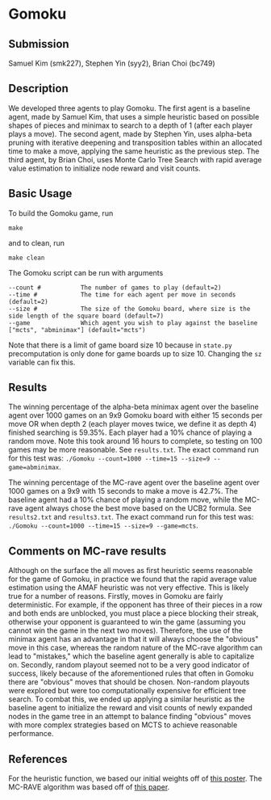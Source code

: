 # Gomoku

## Submission
Samuel Kim (smk227), Stephen Yin (syy2), Brian Choi (bc749)

## Description 
We developed three agents to play Gomoku. The first agent is a baseline agent, made by Samuel Kim, that uses a simple heuristic based on possible shapes of pieces and minimax to search to a depth of 1 (after each player plays a move). The second agent, made by Stephen Yin, uses alpha-beta pruning with iterative deepening and transposition tables within an allocated time to make a move, applying the same heuristic as the previous step. The third agent, by Brian Choi, uses Monte Carlo Tree Search with rapid average value estimation to initialize node reward and visit counts.

## Basic Usage
To build the Gomoku game, run 
```
make
```
and to clean, run
```
make clean
```

The Gomoku script can be run with arguments 
```
--count #           The number of games to play (default=2) 
--time #            The time for each agent per move in seconds (default=2)
--size #            The size of the Gomoku board, where size is the side length of the square board (default=7) 
--game              Which agent you wish to play against the baseline ["mcts", "abminimax"] (default="mcts")
```
Note that there is a limit of game board size 10 because in `state.py` precomputation is only done for game boards up to size 10. Changing the `sz` variable can fix this.

## Results
The winning percentage of the alpha-beta minimax agent over the baseline agent over 1000 games on an 9x9 Gomoku board with either 15 seconds per move OR when depth 2 (each player moves twice, we define it as depth 4) finished searching is 59.35%. Each player had a 10% chance of playing a random move. Note this took around 16 hours to complete, so testing on 100 games may be more reasonable. See `results.txt`. The exact command run for this test was: `./Gomoku --count=1000 --time=15 --size=9 --game=abminimax`. 

The winning percentage of the MC-rave agent over the baseline agent over 1000 games on a 9x9 with 15 seconds to make a move is 42.7%. The baseline agent had a 10% chance of playing a random move, while the MC-rave agent always chose the best move based on the UCB2 formula. See `results2.txt` and `results3.txt`. The exact command run for this test was: `./Gomoku --count=1000 --time=15 --size=9 --game=mcts`. 

## Comments on MC-rave results
Although on the surface the all moves as first heuristic seems reasonable for the game of Gomoku, in practice we found that the rapid average value estimation using the AMAF heuristic was not very effective. This is likely true for a number of reasons. Firstly, moves in Gomoku are fairly deterministic. For example, if the opponent has three of their pieces in a row and both ends are unblocked, you must place a piece blocking their streak, otherwise your opponent is guaranteed to win the game (assuming you cannot win the game in the next two moves). Therefore, the use of the minimax agent has an advantage in that it will always choose the "obvious" move in this case, whereas the random nature of the MC-rave algorithm can lead to "mistakes," which the baseline agent generally is able to capitalize on. Secondly, random playout seemed not to be a very good indicator of success, likely because of the aforementioned rules that often in Gomoku there are "obvious" moves that should be chosen. Non-random playouts were explored but were too computationally expensive for efficient tree search. To combat this, we ended up applying a similar heuristic as the baseline agent to initialize the reward and visit counts of newly expanded nodes in the game tree in an attempt to balance finding "obvious" moves with more complex strategies based on MCTS to achieve reasonable performance. 

## References
For the heuristic function, we based our initial weights off of [this poster](https://stanford-cs221.github.io/autumn2019-extra/posters/14.pdf). The MC-RAVE algorithm was based off of [this paper](https://www.sciencedirect.com/science/article/pii/S000437021100052X).
